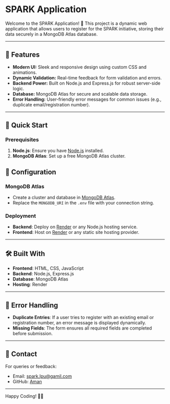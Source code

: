 # SPARK Application

Welcome to the SPARK Application! 🚀 This project is a dynamic web application that allows users to register for the SPARK initiative, storing their data securely in a MongoDB Atlas database.

---

## 🌟 Features

- **Modern UI:** Sleek and responsive design using custom CSS and animations.
- **Dynamic Validation:** Real-time feedback for form validation and errors.
- **Backend Power:** Built on Node.js and Express.js for robust server-side logic.
- **Database:** MongoDB Atlas for secure and scalable data storage.
- **Error Handling:** User-friendly error messages for common issues (e.g., duplicate email/registration number).

---


## 🚀 Quick Start

### Prerequisites
1. **Node.js**: Ensure you have [Node.js](https://nodejs.org) installed.
2. **MongoDB Atlas**: Set up a free MongoDB Atlas cluster.


## 🔧 Configuration

### MongoDB Atlas
- Create a cluster and database in [MongoDB Atlas](https://www.mongodb.com/atlas/database).
- Replace the `MONGODB_URI` in the `.env` file with your connection string.

### Deployment
- **Backend**: Deploy on [Render](https://render.com/) or any Node.js hosting service.
- **Frontend**: Host on [Render](https://render.com/) or any static site hosting provider.

---

## 🛠️ Built With

- **Frontend**: HTML, CSS, JavaScript
- **Backend**: Node.js, Express.js
- **Database**: MongoDB Atlas
- **Hosting**: Render 

---

## 🚨 Error Handling

- **Duplicate Entries**: If a user tries to register with an existing email or registration number, an error message is displayed dynamically.
- **Missing Fields**: The form ensures all required fields are completed before submission.

---

## 📧 Contact

For queries or feedback:
- Email: [spark.lpu@gamil.com](mailto:-spark.lpu@gmail.com)
- GitHub: [Aman](https://github.com/Aman-ydav)

---

Happy Coding! 🎨✨
